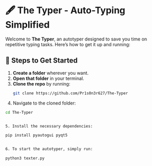 # 🖋️ The Typer - Auto-Typing Simplified

Welcome to **The Typer**, an autotyper designed to save you time on repetitive typing tasks. Here’s how to get it up and running:

## 📄 Steps to Get Started

1. **Create a folder** wherever you want.
2. **Open that folder** in your terminal.
3. **Clone the repo** by running:  
   ```bash
   git clone https://github.com/Pr1s0n3r627/The-Typer

4. Navigate to the cloned folder:
```bash
cd The-Typer


5. Install the necessary dependencies:

pip install pyautogui pyqt5


6. To start the autotyper, simply run:

python3 texter.py